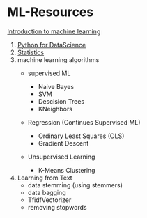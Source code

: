 # ML-Resources

[Introduction to machine learning](https://classroom.udacity.com/courses/ud120)

1. [Python for DataScience](https://github.com/rburade21/ML-Resources/blob/master/Python%20for%20datascience.md)
2. [Statistics](https://www.udacity.com/course/ud827)
3. machine learning algorithms
    * supervised ML
      * Naive Bayes
      * SVM
      * Descision Trees
      * KNeighbors
    * Regression (Continues Supervised ML) 
      * Ordinary Least Squares (OLS)
      * Gradient Descent
      
    * Unsupervised Learning
      * K-Means Clustering  
  4. Learning from Text
      * data stemming (using stemmers)
      * data bagging
      * TfidfVectorizer
      * removing stopwords
    
   
      

